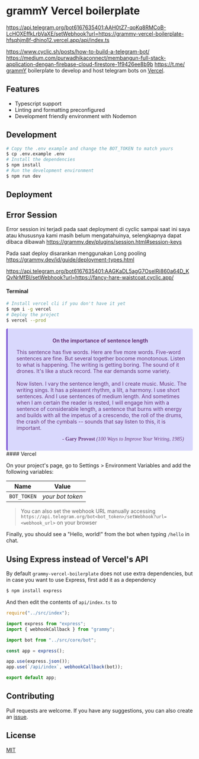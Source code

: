 # grammY Vercel boilerplate

https://api.telegram.org/bot6167635401:AAH0tZ7-qoKq8RMCoB-LcHOXEffkLrbVaXE/setWebhook?url=https://grammy-vercel-boilerplate-hfsqhjm8f-dhino12.vercel.app/api/index.ts

https://www.cyclic.sh/posts/how-to-build-a-telegram-bot/
https://medium.com/purwadhikaconnect/membangun-full-stack-application-dengan-firebase-cloud-firestore-1f9426ee8b9b
https://t.me/<YOUR USERNAME>
[grammY](https://grammy.dev/) boilerplate to develop and host telegram bots on [Vercel](https://vercel.com/).

## Features

-   Typescript support
-   Linting and formatting preconfigured
-   Development friendly environment with Nodemon

## Development

```bash
# Copy the .env example and change the BOT_TOKEN to match yours
$ cp .env.example .env
# Install the dependencies
$ npm install
# Run the development environment
$ npm run dev
```

## Deployment

## Error Session 
Error session ini terjadi pada saat deployment di cyclic sampai saat ini saya atau khususnya kami masih belum mengatahuinya, selengkapnya dapat dibaca dibawah
https://grammy.dev/plugins/session.html#session-keys

Pada saat deploy disarankan menggunakan Long pooling
https://grammy.dev/id/guide/deployment-types.html

https://api.telegram.org/bot6167635401:AAGKaDL5agG7OseIRi860a64D_KQvNrMfBI/setWebhook?url=https://fancy-hare-waistcoat.cyclic.app/
#### Terminal

```bash
# Install vercel cli if you don't have it yet
$ npm i -g vercel
# Deploy the project
$ vercel --prod
```
<div class="warning" style='background-color:#D9D8FD; color: #69337A; border-left: solid #805AD5 4px; border-radius: 4px; padding:0.7em;'>
<span>
<p style='margin-top:1em; text-align:center'>
<b>On the importance of sentence length</b></p>
<p style='margin-left:1em;'>
This sentence has five words. Here are five more words. Five-word sentences are fine. But several together bocome monotonous. Listen to what is happening. The writing is getting boring. The sound of it drones. It's like a stuck record. The ear demands some variety.<br><br>
    Now listen. I vary the sentence length, and I create music. Music. The writing sings. It has a pleasent rhythm, a lilt, a harmony. I use short sentences. And I use sentences of medium length. And sometimes when I am certain the reader is rested, I will engage him with a sentence of considerable length, a sentence that burns with energy and builds with all the impetus of a crescendo, the roll of the drums, the crash of the cymbals -- sounds that say listen to this, it is important.
</p>
<p style='margin-bottom:1em; margin-right:1em; text-align:right; font-family:Georgia'> <b>- Gary Provost</b> <i>(100 Ways to Improve Your Writing, 1985)</i>
</p></span>
</div>
#### Vercel

On your project's page, go to Settings > Environment Variables and add the following variables:

| Name        | Value            |
| ----------- | ---------------- |
| `BOT_TOKEN` | _your bot token_ |

> You can also set the webhook URL manually accessing `https://api.telegram.org/bot<bot_token>/setWebhook?url=<webhook_url>` on your browser

Finally, you should see a "Hello, world!" from the bot when typing `/hello` in chat.

## Using Express instead of Vercel's API

By default `grammy-vercel-boilerplate` does not use extra dependencies, but in case you want to use Express, first add it as a dependency

```sh
$ npm install express
```

And then edit the contents of `api/index.ts` to

```js
require("../src/index");

import express from "express";
import { webhookCallback } from "grammy";

import bot from "../src/core/bot";

const app = express();

app.use(express.json());
app.use(`/api/index`, webhookCallback(bot));

export default app;
```

## Contributing

Pull requests are welcome. If you have any suggestions, you can also create an [issue](https://github.com/neumanf/grammy-vercel-boilerplate/issues).

## License

[MIT](https://choosealicense.com/licenses/mit/)
